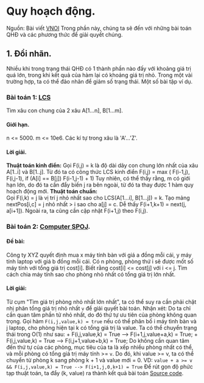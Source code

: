 # Quy hoạch động.
Nguồn: Bài viết [VNOI](https://vnoi.info/wiki/algo/dp/Mot-so-ky-thuat-toi-uu-hoa-thuat-toan-Quy-Hoach-Dong)
Trong phần này, chúng ta sẽ đến với những bài toán QHĐ và các phương thức để giải quyết chúng. 
## 1. Đổi nhãn. 
Nhiều khi trong trạng thái QHĐ có 1 thành phần nào đấy với khoảng giá trị quá lớn, trong khi kết quả của hàm lại có khoảng giá trị nhỏ. Trong một vài trường hợp, ta có thể đảo nhãn để giảm số trạng thái. 
Một số bài tập ví dụ.
### Bài toán 1: [LCS](./LCS-advance.cpp)
Tìm xâu con chung của 2 xâu A[1...n], B[1...m].
#### Giới hạn.
n <= 5000.
m <= 10e6.
Các kí tự trong xâu là 'A'...'Z'.
#### Lời giải.
**Thuật toán kinh điển:**
Gọi F(i,j) = k là độ dài dãy con chung lớn nhất của xâu A[1..i] và B[1..j]. 
Từ đó ta có công thức LCS kinh điển F(i,j) = max ( F(i-1,j), F(i,j-1), if (A[i] == B[j]) F(i-1,j-1) + 1)
Tuy nhiên, có thể thấy rằng, m có giới hạn lớn, do đó ta cần đẩy biến j ra bên ngoài, từ đó ta thay được 1 hàm quy hoạch động mới.
**Thuật toán chuẩn:**  
Gọi F(i,k) = j là vị trí j nhỏ nhất sao cho LCS(A[1...i], B[1...j]) = k.
Tạo mảng nextPos[i,c] = j nhỏ nhất > i sao cho a[j] = c.
Dễ thấy F(i+1,k+1) = next(j, a[i+1]).
Ngoài ra, ta cũng cần cập nhật F(i+1,j) theo F(i,j).
### Bài toán 2: [Computer SPOJ](https://vn.spoj.com/problems/COMPUTER/).
#### Đề bài: 
Công ty XYZ quyết định mua x máy tính bàn với giá a đồng mỗi cái, y máy tính laptop với giá b đồng mỗi cái.
Có n phòng, phòng thứ i sẽ được mốt số máy tính với tổng giá trị cost[i].
Biết rằng cost[i] <= cost[j] với i <= j.
Tìm cách chia máy tính sao cho phòng nhỏ nhất có tổng giá trị lớn nhất.
#### Lời giải:
Từ cụm "Tìm giá trị phòng nhỏ nhất lớn nhất", ta có thể suy ra cần phải chặt nhị phân tổng giá trị nhỏ nhất `v` để giải quyết bài toán.
Nhận xét: Do ta chỉ cần quan tâm phần tử nhỏ nhất, do đó thứ tự ưu tiên của phòng không quan trọng.
Gọi hàm `F(i,j,value,k) = true` nếu có thể phân bố i máy tình bàn và j laptop, cho phòng hiện tại k có tổng giá trị là value. Ta có thể chuyển trạng thái trong O(1) như sau: 
	+ F(i,j,value,k) = True --> F(i+1,j,value+a,k) = True;
	+ F(i,j,value,k) = True --> F(i,j+1,value+b,k) = True;
Do không cần quan tâm đến thứ tự của các phòng, mục tiêu của ta là xếp nhiều phòng nhất có thể, và mỗi phòng có tổng giá trị máy tính >= `v`. Do đó, khi value >= v, ta có thể chuyển từ phòng k sang phòng k + 1 và value mới = 0.
VD: `value + a >= v && F(i,j,value,k) = True --> F(i+1,j,0,k+1) = True`
Để rút gọn độ phức tạp thuật toán, ta đẩy (k, value) ra thành kết quả bài toán
[Source code](./computer_spoj.cpp).



